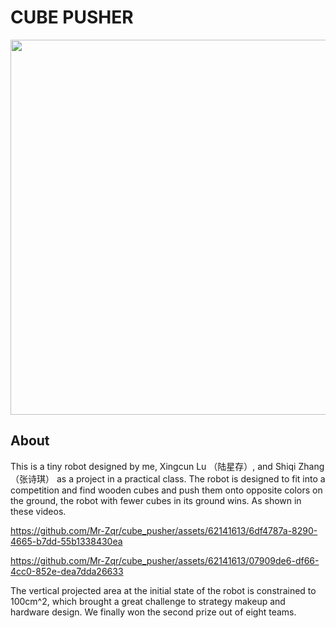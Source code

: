# CUBE PUSHER

<div align=center>
<img src="assets/5组-2.jpg" width="600px">
</div>

## About

This is a tiny robot designed by me, Xingcun Lu （陆星存）, and Shiqi Zhang（张诗琪） as a project in a practical class. The robot is designed to fit into a competition and find wooden cubes and push them onto opposite colors on the ground, the robot with fewer cubes in its ground wins. As shown in these videos. 

https://github.com/Mr-Zqr/cube_pusher/assets/62141613/6df4787a-8290-4665-b7dd-55b1338430ea

https://github.com/Mr-Zqr/cube_pusher/assets/62141613/07909de6-df66-4cc0-852e-dea7dda26633


The vertical projected area at the initial state of the robot is constrained to 100cm^2, which brought a great challenge to strategy makeup and hardware design. We finally won the second prize out of eight teams. 
